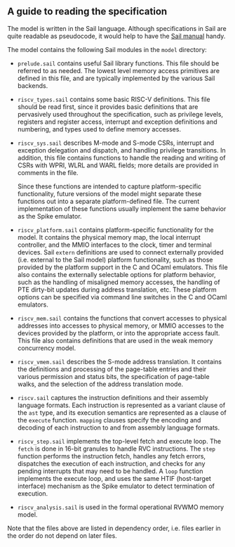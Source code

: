 A guide to reading the specification
------------------------------------

The model is written in the Sail language.  Although specifications in
Sail are quite readable as pseudocode, it would help to have the [Sail
manual](https://github.com/rems-project/sail/blob/sail2/manual.pdf) handy.

The model contains the following Sail modules in the `model` directory:

- `prelude.sail` contains useful Sail library functions.  This file
  should be referred to as needed.  The lowest level memory access
  primitives are defined in this file, and are typically implemented
  by the various Sail backends.

- `riscv_types.sail` contains some basic RISC-V definitions.  This
  file should be read first, since it provides basic definitions that
  are pervasively used throughout the specification, such as privilege
  levels, registers and register access, interrupt and exception
  definitions and numbering, and types used to define memory accesses.

- `riscv_sys.sail` describes M-mode and S-mode CSRs, interrupt and
  exception delegation and dispatch, and handling privilege
  transitions.  In addition, this file contains functions to handle
  the reading and writing of CSRs with WPRI, WLRL and WARL fields;
  more details are provided in comments in the file.

  Since these functions are intended to capture platform-specific
  functionality, future versions of the model might separate these
  functions out into a separate platform-defined file.  The current
  implementation of these functions usually implement the same
  behavior as the Spike emulator.

- `riscv_platform.sail` contains platform-specific functionality for
  the model.  It contains the physical memory map, the local interrupt
  controller, and the MMIO interfaces to the clock, timer and terminal
  devices.  Sail `extern` definitions are used to connect externally
  provided (i.e. external to the Sail model) platform functionality,
  such as those provided by the platform support in the C and OCaml
  emulators.  This file also contains the externally selectable
  options for platform behavior, such as the handling of misaligned
  memory accesses, the handling of PTE dirty-bit updates during
  address translation, etc.  These platform options can be specified
  via command line switches in the C and OCaml emulators.

- `riscv_mem.sail` contains the functions that convert accesses to
  physical addresses into accesses to physical memory, or MMIO
  accesses to the devices provided by the platform, or into the
  appropriate access fault.  This file also contains definitions that
  are used in the weak memory concurrency model.

- `riscv_vmem.sail` describes the S-mode address translation.  It
  contains the definitions and processing of the page-table entries
  and their various permission and status bits, the specification of
  page-table walks, and the selection of the address translation mode.

- `riscv.sail` captures the instruction definitions and their assembly
  language formats.  Each instruction is represented as a variant
  clause of the `ast` type, and its execution semantics are
  represented as a clause of the `execute` function. `mapping` clauses
  specify the encoding and decoding of each instruction to and from
  assembly language formats.

- `riscv_step.sail` implements the top-level fetch and execute loop.
  The `fetch` is done in 16-bit granules to handle RVC instructions.
  The `step` function performs the instruction fetch, handles any
  fetch errors, dispatches the execution of each instruction, and
  checks for any pending interrupts that may need to be handled.  A
  `loop` function implements the execute loop, and uses the same HTIF
  (host-target interface) mechanism as the Spike emulator to detect
  termination of execution.

- `riscv_analysis.sail` is used in the formal operational RVWMO memory
  model.

Note that the files above are listed in dependency order, i.e. files
earlier in the order do not depend on later files.
